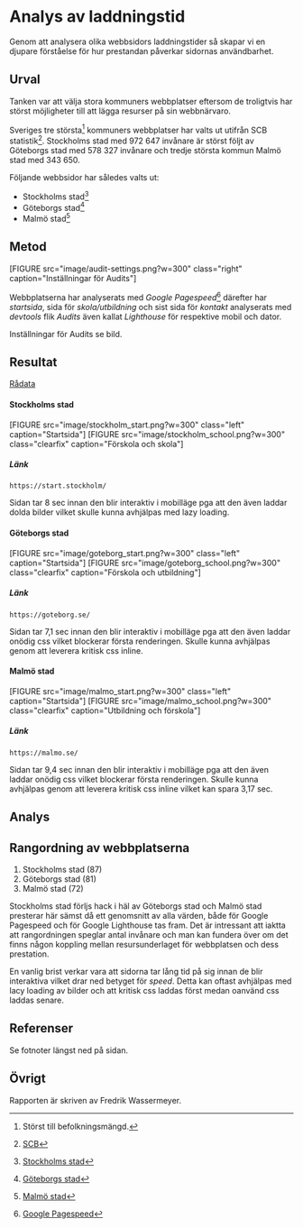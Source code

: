 Analys av laddningstid
=======================

Genom att analysera olika webbsidors laddningstider så skapar vi en djupare förståelse för hur prestandan påverkar sidornas användbarhet.

Urval
-----------------------
Tanken var att välja stora kommuners webbplatser eftersom de troligtvis har störst möjligheter till att lägga resurser på sin webbnärvaro.

Sveriges tre största[^1] kommuners webbplatser har valts ut utifrån SCB statistik[^6]. Stockholms stad med 972 647 invånare är störst följt av Göteborgs stad med 578 327 invånare och tredje största kommun Malmö stad med 343 650. 

Följande webbsidor har således valts ut:

+ Stockholms stad[^2]
+ Göteborgs stad[^3]
+ Malmö stad[^4]

Metod
-----------------------

[FIGURE src="image/audit-settings.png?w=300" class="right" caption="Inställningar för Audits"]

Webbplatserna har analyserats med *Google Pagespeed*[^5] därefter har *startsida*, sida för *skola/utbildning* och sist sida för *kontakt* analyserats med *devtools* flik *Audits* även kallat *Lighthouse* för respektive mobil och dator.

Inställningar för Audits se bild.






Resultat
-----------------------
[Rådata](https://docs.google.com/spreadsheets/d/1pe8Lwa6KqbcpkRm1UJ0W2vOFjzQSYTQe5lpAdUX5kjY/edit?usp=sharing    "Rådata")


#### Stockholms stad

[FIGURE src="image/stockholm_start.png?w=300" class="left" caption="Startsida"]
[FIGURE src="image/stockholm_school.png?w=300" class="clearfix" caption="Förskola och skola"]

##### Länk
    https://start.stockholm/

Sidan tar 8 sec innan den blir interaktiv i mobilläge pga att den även laddar dolda bilder vilket skulle kunna avhjälpas med lazy loading.

#### Göteborgs stad

[FIGURE src="image/goteborg_start.png?w=300" class="left" caption="Startsida"]
[FIGURE src="image/goteborg_school.png?w=300" class="clearfix" caption="Förskola och utbildning"]

##### Länk
    https://goteborg.se/

Sidan tar 7,1 sec innan den blir interaktiv i mobilläge pga att den även laddar onödig css vilket blockerar första renderingen. Skulle kunna avhjälpas genom att leverera kritisk css inline.

#### Malmö stad

[FIGURE src="image/malmo_start.png?w=300" class="left" caption="Startsida"]
[FIGURE src="image/malmo_school.png?w=300" class="clearfix" caption="Utbildning och förskola"]

##### Länk
    https://malmo.se/

Sidan tar 9,4 sec innan den blir interaktiv i mobilläge pga att den även laddar onödig css vilket blockerar första renderingen. Skulle kunna avhjälpas genom att leverera kritisk css inline vilket kan spara 3,17 sec.

Analys
-----------------------


Rangordning av webbplatserna
---------------------------
1. Stockholms stad (87)
2. Göteborgs stad (81)
3. Malmö stad (72)

Stockholms stad förljs hack i häl av Göteborgs stad och Malmö stad presterar här sämst då ett genomsnitt av alla värden, både för Google Pagespeed och för Google Lighthouse tas fram. Det är intressant att iaktta att rangordningen speglar antal invånare och man kan fundera över om det finns någon koppling mellan resursunderlaget för webbplatsen och dess prestation.

En vanlig brist verkar vara att sidorna tar lång tid på sig innan de blir interaktiva vilket drar ned betyget för *speed*. Detta kan oftast avhjälpas med lacy loading av bilder och att kritisk css laddas först medan oanvänd css laddas senare.

Referenser
-----------------------

[^1]: Störst till befolkningsmängd.

[^2]: [Stockholms stad](https://start.stockholm/ "Stockholms stad")

[^3]: [Göteborgs stad](https://goteborg.se/ "Göteborgs stad")

[^4]: [Malmö stad](https://malmo.se/ "Malmö stad")

[^5]: [Google Pagespeed](https://developers.google.com/speed/pagespeed/insights/ "Google Pagespeed")

[^6]: [SCB](https://www.scb.se/hitta-statistik/statistik-efter-amne/befolkning/befolkningens-sammansattning/befolkningsstatistik/pong/tabell-och-diagram/kvartals--och-halvarsstatistik--kommun-lan-och-riket/kvartal-13-2019/)

Se fotnoter längst ned på sidan.

Övrigt
-----------------------

Rapporten är skriven av Fredrik Wassermeyer.
